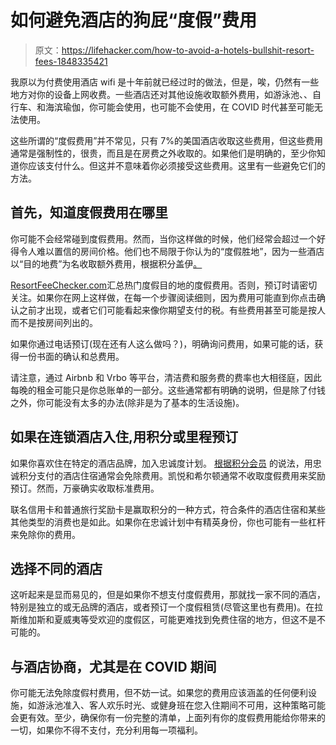 # 如何避免酒店的狗屁“度假”费用

> 原文：<https://lifehacker.com/how-to-avoid-a-hotels-bullshit-resort-fees-1848335421>

我原以为付费使用酒店 wifi 是十年前就已经过时的做法，但是，唉，仍然有一些地方对你的设备上网收费。一些酒店还对其他设施收取额外费用，如游泳池、、自行车、和海滨瑜伽，你可能会使用，也可能不会使用，在 COVID 时代甚至可能无法使用。



这些所谓的“度假费用”并不常见，只有 7%的美国酒店收取这些费用，但这些费用通常是强制性的，很贵，而且是在房费之外收取的。如果他们是明确的，至少你知道你应该支付什么。但这并不意味着你必须接受这些费用。这里有一些避免它们的方法。

## 首先，知道度假费用在哪里

你可能不会经常碰到度假费用。然而，当你这样做的时候，他们经常会超过一个好得令人难以置信的房间价格。他们也不局限于你认为的“度假胜地”，因为一些酒店以“目的地费”为名收取额外费用，根据积分盖伊[。](https://thepointsguy.com/guide/avoid-resort-fees/) 

[ResortFeeChecker.com](https://www.resortfeechecker.com/)汇总热门度假目的地的度假费用。否则，预订时请密切关注。如果你在网上这样做，在每一个步骤阅读细则，因为费用可能直到你点击确认之前才出现，或者它们可能看起来像你期望支付的税。有些费用甚至可能是按人而不是按房间列出的。

如果你通过电话预订(现在还有人这么做吗？)，明确询问费用，如果可能的话，获得一份书面的确认和总费用。

请注意，通过 Airbnb 和 Vrbo 等平台，清洁费和服务费的费率也大相径庭，因此每晚的租金可能只是你总账单的一部分。这些通常都有明确的说明，但是除了付钱之外，你可能没有太多的办法(除非是为了基本的生活设施)。

## 如果在连锁酒店入住,用积分或里程预订

如果你喜欢住在特定的酒店品牌，加入忠诚度计划。 [根据积分会员](https://thepointsguy.com/guide/avoid-resort-fees/) 的说法，用忠诚积分支付的酒店住宿通常会免除费用。凯悦和希尔顿通常不收取度假费用来奖励预订。然而，万豪确实收取标准费用。

联名信用卡和普通旅行奖励卡是赢取积分的一种方式，符合条件的酒店住宿和某些其他类型的消费也是如此。如果你在忠诚计划中有精英身份，你也可能有一些杠杆来免除你的费用。

## 选择不同的酒店

这听起来是显而易见的，但是如果你不想支付度假费用，那就找一家不同的酒店，特别是独立的或无品牌的酒店，或者预订一个度假租赁(尽管这里也有费用)。在拉斯维加斯和夏威夷等受欢迎的度假区，可能更难找到免费住宿的地方，但这不是不可能的。

## 与酒店协商，尤其是在 COVID 期间

你可能无法免除度假村费用，但不妨一试。如果您的费用应该涵盖的任何便利设施，如游泳池准入、客人欢乐时光、或健身班在您入住期间不可用，这种策略可能会更有效。至少，确保你有一份完整的清单，上面列有你的度假费用能给你带来的一切，如果你不得不支付，充分利用每一项福利。